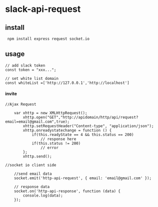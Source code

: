 # slack-api-request

## install 

	 npm install express request socket.io
	 
## usage
	
	// add slack token
	const token = "xxx...";
	
	// set white list domain
	const whiteList =['http://127.0.0.1','http://localhost']
	
#### invite 
	//Ajax Request
		
		var xhttp = new XMLHttpRequest();
            xhttp.open("GET","http://apidomain/http/api/request?email=email@gmail.com",true);
            xhttp.setRequestHeader("Content-type", "application/json");
            xhttp.onreadystatechange = function () {
                if(this.readyState == 4 && this.status == 200)
                    // response here
                if(this.status != 200)
                    // error
            };
            xhttp.send();
			
	//socket io client side
	
		//send email data
		socket.emit('http-api-request', { email: 'email@gmail.com' });
		
		// response data
		socket.on('http-api-response', function (data) {
			console.log(data);
		});

